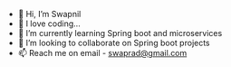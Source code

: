 - 👋 Hi, I’m Swapnil
- 👀 I love coding...
- 🌱 I’m currently learning Spring boot and microservices
- 💞️ I’m looking to collaborate on Spring boot projects
- 📫 Reach me on email - swaprad@gmail.com 

<!---
swaprad/swaprad is a ✨ special ✨ repository because its `README.md` (this file) appears on your GitHub profile.
You can click the Preview link to take a look at your changes.
--->
